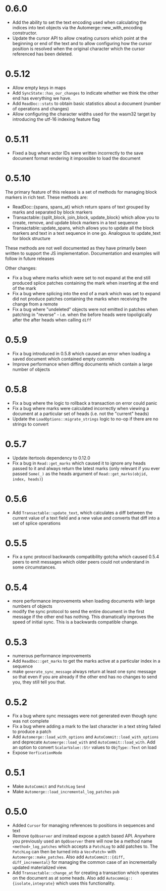 # 0.6.0

* Add the ability to set the text encoding used when calculating the indices
  into text objects via the Automerge::new_with_encoding constructor.
* Update the cursor API to allow creating cursors which point at the beginning
  or end of the text and to allow configuring how the cursor position is
  resolved when the original character which the cursor referenced has been
  deleted.

# 0.5.12

* Allow empty keys in maps
* Add `SyncState::has_our_changes` to indicate whether we think the other end
  has everything we have.
* Add `ReadDoc::stats` to obtain basic statistics about a document (number of 
  operations and changes)
* Allow configuring the character widths used for the wasm32 target by
  introducing the utf-16 indexing feature flag

# 0.5.11

* Fixed a bug where actor IDs were written incorrectly to the save document
  format rendering it impossible to load the document

# 0.5.10

The primary feature of this release is a set of methods for managing block 
markers in rich text. These methods are:

* ReadDoc::{spans, spans_at} which return spans of text grouped by marks and
  separated by block markers
* Transactable::{split_block, join_block, update_block} which allow you to
  create, remove, and update block markers in a text sequence
* Transactable::update_spans, which allows you to update all the block markers
  and text in a text sequence in one go. Analogous to update_text for block
  structure

These methods are not well documented as they have primarily been written to
support the JS implementation. Documentation and examples will follow in future
releases

Other changes:

* Fix a bug where marks which were set to not expand at the end still produced
  splice patches containing the mark when inserting at the end of the mark
* Fix a bug where splicing into the end of a mark which was set to expand did
  not produce patches containing the marks when receiving the change from a 
  remote
* Fix a bug where "undeleted" objects were not emitted in patches when patching
  in "reverse" - i.e. when the before heads were topoligically after the after
  heads when calling `diff`

# 0.5.9

* Fix a bug introduced in 0.5.8 which caused an error when loading a saved
  document which contained empty commits
* Improve performance when diffing documents which contain a large number of 
  objects

# 0.5.8

* Fix a bug where the logic to rollback a transaction on error could panic
* Fix a bug where marks were calculated incorrectly when viewing a document at
  a particular set of heads (i.e. not the "current" heads)
* Update the `LoadOptions::migrate_strings` logic to no-op if there are no
  strings to convert

# 0.5.7

* Update itertools dependency to 0.12.0
* Fix a bug in `Read::get_marks` which caused it to ignore any heads passed to
  it and always return the latest marks (only relevant if you ever passed 
  `Some(_)` as the heads argument of `Read::get_marks(objid, index, heads)`)

# 0.5.6

* Add `Transactable::update_text`, which calculates a diff between the current
  value of a text field and a new value and converts that diff into a set of 
  splice operations

# 0.5.5

* Fix a sync protocol backwards compatibility gotcha which caused 0.5.4 peers
  to emit messages which older peers could not understand in some circumstances.

# 0.5.4

* more performance improvements when loading documents with large numbers
  of objects
* modify the sync protocol to send the entire document in the first message if
  the other end has nothing. This dramatically improves the speed of initial
  sync. This is a backwards compatible change.

# 0.5.3

* numerous performance improvements
* Add `ReadDoc::get_marks` to get the marks active at a particular index in a
  sequence
* make `generate_sync_message` always return at least one sync message so that
  even if you are already if the other end has no changes to send you, they
  still tell you that.

# 0.5.2

* Fix a bug where sync messages were not generated even though sync was not
  complete
* Fix a bug where adding a mark to the last character in a text string failed
  to produce a patch
* Add `Automerge::load_with_options` and `AutoCommit::load_with_options` and 
  deprecate `Automerge::load_with` and `AutoCommit::load_with`. Add an option
  to convert `ScalarValue::Str` values to `ObjType::Text` on load
* Expose `VerficationMode`

# 0.5.1

* Make `AutoCommit` and `PatchLog` `Send`
* Make `Automerge::load_incremental_log_patches` `pub`

# 0.5.0

* Added `Cursor` for managing references to positions in sequences and text
* Remove `OpObserver` and instead expose a patch based API. Anywhere you
  previously used an `OpObserver` there will now be a method name
  `<method>_log_patches` which accepts a `PatchLog` to add patches to. The
  `PatchLog` can then be turned into a `Vec<Patch>` with
  `Automerge::make_patches`. Also add `AutoCommit::{diff, diff_incremental}`
  for managing the common case of an incrementally updated materialized view.
* Add `Transactable::change_at` for creating a transaction which operates on
  the document as at some heads. Also add `Autocommig::{isolate,integrate}`
  which uses this functionality.
